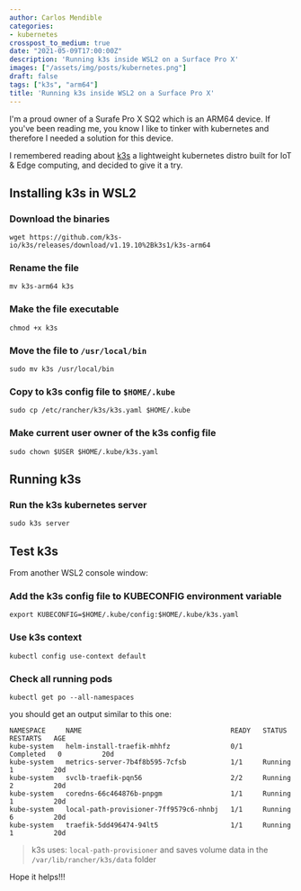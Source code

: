 ```yaml
---
author: Carlos Mendible
categories:
- kubernetes
crosspost_to_medium: true
date: "2021-05-09T17:00:00Z"
description: 'Running k3s inside WSL2 on a Surface Pro X'
images: ["/assets/img/posts/kubernetes.png"]
draft: false
tags: ["k3s", "arm64"]
title: 'Running k3s inside WSL2 on a Surface Pro X'
---
```


I'm a proud owner of a Surafe Pro X SQ2 which is an ARM64 device. If you've been reading me, you know I like to tinker with kubernetes and therefore I needed a solution for this device.

I remembered reading about [k3s](https://k3s.io/) a lightweight kubernetes distro built for IoT & Edge computing, and decided to  give it a try.

## Installing k3s in WSL2

### Download the binaries

``` shell
wget https://github.com/k3s-io/k3s/releases/download/v1.19.10%2Bk3s1/k3s-arm64
```

### Rename the file

``` shell
mv k3s-arm64 k3s
```

### Make the file executable

``` shell
chmod +x k3s
```

### Move the file to `/usr/local/bin`

``` shell
sudo mv k3s /usr/local/bin
```

### Copy to k3s config file to `$HOME/.kube`

``` shell
sudo cp /etc/rancher/k3s/k3s.yaml $HOME/.kube
```

### Make current user owner of the k3s config file

``` shell
sudo chown $USER $HOME/.kube/k3s.yaml
```

## Running k3s

### Run the k3s kubernetes server

``` shell
sudo k3s server
```

## Test k3s

From another WSL2 console window: 

### Add the k3s config file to KUBECONFIG environment variable

``` shell
export KUBECONFIG=$HOME/.kube/config:$HOME/.kube/k3s.yaml
```

### Use k3s context

```
kubectl config use-context default
```

### Check all running pods

``` shell
kubectl get po --all-namespaces
```

you should get an output similar to this one:

``` shell
NAMESPACE     NAME                                     READY   STATUS      RESTARTS   AGE
kube-system   helm-install-traefik-mhhfz               0/1     Completed   0          20d
kube-system   metrics-server-7b4f8b595-7cfsb           1/1     Running     1          20d
kube-system   svclb-traefik-pqn56                      2/2     Running     2          20d
kube-system   coredns-66c464876b-pnpgm                 1/1     Running     1          20d
kube-system   local-path-provisioner-7ff9579c6-nhnbj   1/1     Running     6          20d
kube-system   traefik-5dd496474-94lt5                  1/1     Running     1          20d
```

> k3s uses: `local-path-provisioner` and saves volume data in the `/var/lib/rancher/k3s/data` folder

Hope it helps!!!